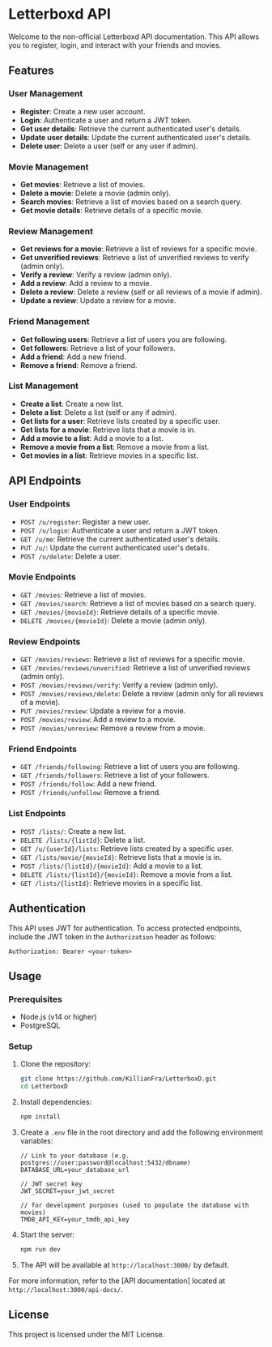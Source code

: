 # Letterboxd API

Welcome to the non-official Letterboxd API documentation. This API allows you to register, login, and interact with your friends and movies.

## Features

### User Management
- **Register**: Create a new user account.
- **Login**: Authenticate a user and return a JWT token.
- **Get user details**: Retrieve the current authenticated user's details.
- **Update user details**: Update the current authenticated user's details.
- **Delete user**: Delete a user (self or any user if admin).

### Movie Management
- **Get movies**: Retrieve a list of movies.
- **Delete a movie**: Delete a movie (admin only).
- **Search movies**: Retrieve a list of movies based on a search query.
- **Get movie details**: Retrieve details of a specific movie.

### Review Management
- **Get reviews for a movie**: Retrieve a list of reviews for a specific movie.
- **Get unverified reviews**: Retrieve a list of unverified reviews to verify (admin only).
- **Verify a review**: Verify a review (admin only).
- **Add a review**: Add a review to a movie.
- **Delete a review**: Delete a review (self or all reviews of a movie if admin).
- **Update a review**: Update a review for a movie.

### Friend Management
- **Get following users**: Retrieve a list of users you are following.
- **Get followers**: Retrieve a list of your followers.
- **Add a friend**: Add a new friend.
- **Remove a friend**: Remove a friend.

### List Management
- **Create a list**: Create a new list.
- **Delete a list**: Delete a list (self or any if admin).
- **Get lists for a user**: Retrieve lists created by a specific user.
- **Get lists for a movie**: Retrieve lists that a movie is in.
- **Add a movie to a list**: Add a movie to a list.
- **Remove a movie from a list**: Remove a movie from a list.
- **Get movies in a list**: Retrieve movies in a specific list.

## API Endpoints

### User Endpoints
- `POST /u/register`: Register a new user.
- `POST /u/login`: Authenticate a user and return a JWT token.
- `GET /u/me`: Retrieve the current authenticated user's details.
- `PUT /u/`: Update the current authenticated user's details.
- `POST /u/delete`: Delete a user.

### Movie Endpoints
- `GET /movies`: Retrieve a list of movies.
- `GET /movies/search`: Retrieve a list of movies based on a search query.
- `GET /movies/{movieId}`: Retrieve details of a specific movie.
- `DELETE /movies/{movieId}`: Delete a movie (admin only).

### Review Endpoints
- `GET /movies/reviews`: Retrieve a list of reviews for a specific movie.
- `GET /movies/reviews/unverified`: Retrieve a list of unverified reviews (admin only).
- `POST /movies/reviews/verify`: Verify a review (admin only).
- `POST /movies/reviews/delete`: Delete a review (admin only for all reviews of a movie).
- `PUT /movies/review`: Update a review for a movie.
- `POST /movies/review`: Add a review to a movie.
- `POST /movies/unreview`: Remove a review from a movie.

### Friend Endpoints
- `GET /friends/following`: Retrieve a list of users you are following.
- `GET /friends/followers`: Retrieve a list of your followers.
- `POST /friends/follow`: Add a new friend.
- `POST /friends/unfollow`: Remove a friend.

### List Endpoints
- `POST /lists/`: Create a new list.
- `DELETE /lists/{listId}`: Delete a list.
- `GET /u/{userId}/lists`: Retrieve lists created by a specific user.
- `GET /lists/movie/{movieId}`: Retrieve lists that a movie is in.
- `POST /lists/{listId}/{movieId}`: Add a movie to a list.
- `DELETE /lists/{listId}/{movieId}`: Remove a movie from a list.
- `GET /lists/{listId}`: Retrieve movies in a specific list.

## Authentication

This API uses JWT for authentication. To access protected endpoints, include the JWT token in the `Authorization` header as follows:

```
Authorization: Bearer <your-token>
```

## Usage

### Prerequisites

- Node.js (v14 or higher)
- PostgreSQL

### Setup

1. Clone the repository:
    ```bash
    git clone https://github.com/KillianFra/LetterboxD.git
    cd LetterboxD
    ```

2. Install dependencies:
    ```bash
    npm install
    ```

3. Create a `.env` file in the root directory and add the following environment variables:
    ```env
    // Link to your database (e.g. postgres://user:password@localhost:5432/dbname)
    DATABASE_URL=your_database_url

    // JWT secret key
    JWT_SECRET=your_jwt_secret

    // for development purposes (used to populate the database with movies)
    TMDB_API_KEY=your_tmdb_api_key
    ```

4. Start the server:
    ```bash
    npm run dev
    ```

5. The API will be available at `http://localhost:3000/` by default.

For more information, refer to the [API documentation] located at `http://localhost:3000/api-docs/`.

## License

This project is licensed under the MIT License.
